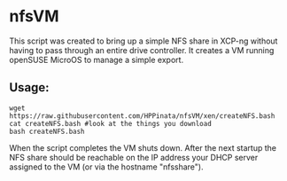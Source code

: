 # nfsVM
This script was created to bring up a simple NFS share in XCP-ng without having to pass through an entire drive controller. It creates a VM running openSUSE MicroOS to manage a simple export.

## Usage:
```
wget https://raw.githubusercontent.com/HPPinata/nfsVM/xen/createNFS.bash
cat createNFS.bash #look at the things you download
bash createNFS.bash
```

When the script completes the VM shuts down. After the next startup the NFS share should be reachable on the IP address your DHCP server assigned to the VM (or via the hostname "nfsshare").
